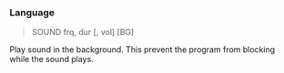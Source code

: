 ### Language

> SOUND frq, dur [, vol] [BG]

Play sound in the background. This prevent the program from blocking while the sound plays.



